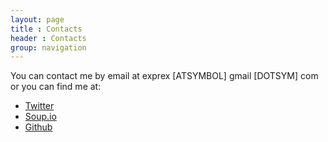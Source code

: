 ```yaml
---
layout: page
title : Contacts
header : Contacts
group: navigation
---
```


You can contact me by email at exprex [ATSYMBOL] gmail [DOTSYM] com or
you can find me at:

+ [Twitter](http://twitter.com/redstripedcat)
+ [Soup.io](http://redstripedcat.soup.io)
+ [Github](http://github.com/mpre)
